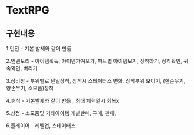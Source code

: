 # TextRPG
## 구현내용
1.던전 - 기본 발제와 같이 만듦

2.인벤토리 - 아이템획득, 아이템가져오기, 파트별 아이템보기, 장착하기, 장착확인, 귀속확인,  버리기

3.장비창 - 부위별로 단일장착, 장착시 스테이터스 변화, 장착부위 보이기, (한손무기, 양손무기, 소모품)장착

4.휴식 - 기본발제와 같이 만듦 , 최대 체력일시 회복x

5.상점 - 소모품및 기타아이템 개별판매, 구매, 판매, 

6.플레이어 - 레벨업, 스테이터스
